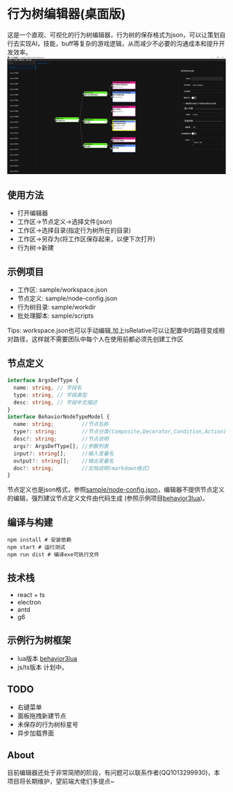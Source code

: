 # 行为树编辑器(桌面版)
这是一个直观、可视化的行为树编辑器，行为树的保存格式为json，可以让策划自行去实现AI，技能，buff等复杂的游戏逻辑，从而减少不必要的沟通成本和提升开发效率。
![](readme/preview.png)

## 使用方法
+ 打开编辑器
+ 工作区->节点定义->选择文件(json)
+ 工作区->选择目录(指定行为树所在的目录)
+ 工作区->另存为(将工作区保存起来，以便下次打开)
+ 行为树->新建

## 示例项目
+ 工作区: sample/workspace.json
+ 节点定义: sample/node-config.json
+ 行为树目录: sample/workdir
+ 批处理脚本: sample/scripts

Tips: workspace.json也可以手动编辑,加上isRelative可以让配置中的路径变成相对路径，这样就不需要团队中每个人在使用前都必须先创建工作区

## 节点定义
```typescript
interface ArgsDefType {
  name: string, // 字段名
  type: string, // 字段类型
  desc: string, // 字段中文描述
}
interface BehaviorNodeTypeModel {
  name: string;         //节点名称
  type?: string;        //节点分类(Composite,Decorator,Condition,Action)
  desc?: string;        //节点说明
  args?: ArgsDefType[]; //参数列表
  input?: string[];     //输入变量名
  output?: string[];    //输出变量名
  doc?: string;         //文档说明(markdown格式)
}
```
节点定义也是json格式，参照[sample/node-config.json](sample/node-config.json)，编辑器不提供节点定义的编辑，强烈建议节点定义文件由代码生成 (参照示例项目[behavior3lua](https://github.com/zhandouxiaojiji/behavior3lua))。

## 编译与构建
```shell
npm install # 安装依赖
npm start # 运行测试
npm run dist # 编译exe可执行文件
```

## 技术栈
+ react + ts
+ electron
+ antd
+ g6

## 示例行为树框架
+ lua版本 [behavior3lua](https://github.com/zhandouxiaojiji/behavior3lua)
+ js/ts版本 计划中。

## TODO
+ 右键菜单
+ 面板拖拽新建节点
+ 未保存的行为树标星号
+ 异步加载界面

## About
目前编辑器还处于非常简陋的阶段，有问题可以联系作者(QQ1013299930)，本项目将长期维护，望前端大佬们多提点~